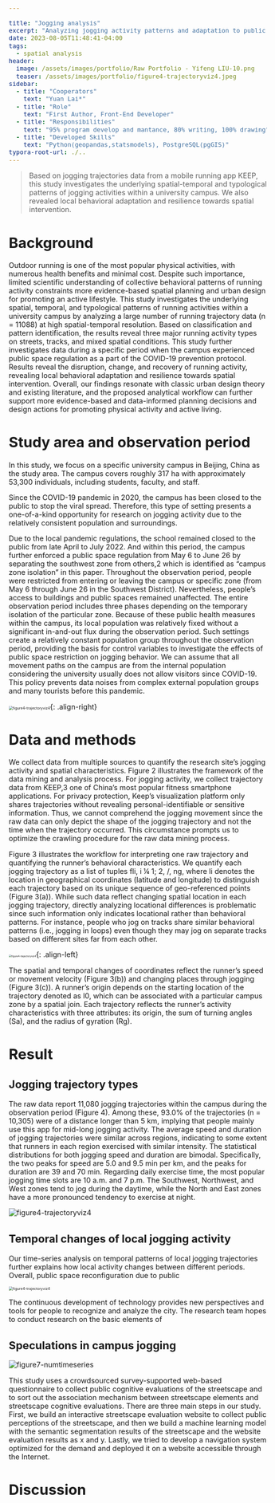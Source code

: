 ```yaml
---

title: "Jogging analysis"
excerpt: "Analyzing jogging activity patterns and adaptation to public health regulation."
date: 2023-08-05T11:48:41-04:00
tags:
  - spatial analysis
header:
  image: /assets/images/portfolio/Raw Portfolio - Yifeng LIU-10.png
  teaser: /assets/images/portfolio/figure4-trajectoryviz4.jpeg
sidebar:
  - title: "Cooperators"
    text: "Yuan Lai*"
  - title: "Role"
    text: "First Author, Front-End Developer"
  - title: "Responsibilities"
    text: "95% program develop and mantance, 80% writing, 100% drawing"
  - title: "Developed Skills"
    text: "Python(geopandas,statsmodels), PostgreSQL(pgGIS)"
typora-root-url: ./..
---
```


<style>
    body {
        font-size: 90%; 
    }
</style>


> Based on jogging trajectories data from a mobile running app KEEP, this study investigates the underlying spatial-temporal and typological patterns of jogging activities within a university campus. We also revealed local behavioral adaptation and resilience towards spatial intervention. 



# Background 

Outdoor running is one of the most popular physical activities, with numerous health benefits and minimal cost. Despite such importance, limited scientific understanding of collective behavioral patterns of running activity constraints more evidence-based spatial planning and urban design for promoting an active lifestyle. This study investigates the underlying spatial, temporal, and typological patterns of running activities within a university campus by analyzing a large number of running trajectory data (n = 11088) at high spatial-temporal resolution. Based on classification and pattern identification, the results reveal three major running activity types on streets, tracks, and mixed spatial conditions. This study further investigates data during a specific period when the campus experienced public space regulation as a part of the COVID-19 prevention protocol. Results reveal the disruption, change, and recovery of running activity, revealing local behavioral adaptation and resilience towards spatial intervention. Overall, our findings resonate with classic urban design theory and existing literature, and the proposed analytical workflow can further support more evidence-based and data-informed planning decisions and design actions for promoting physical activity and active living.



# Study area and observation period

In this study, we focus on a specific university campus in Beijing, China as the study area. The campus covers roughly 317 ha with approximately 53,300 individuals, including students, faculty, and staff.



Since the COVID-19 pandemic in 2020, the campus has been closed to the public to stop the viral spread. Therefore, this type of setting presents a one-of-a-kind opportunity for research on jogging activity due to the relatively consistent population and surroundings.



Due to the local pandemic regulations, the school remained closed to the public from late April to July 2022. And within this period, the campus further enforced a public space regulation from May 6 to June 26 by separating the southwest zone from others,2 which is identified as “campus zone isolation” in this paper. Throughout the observation period, people were restricted from entering or leaving the campus or specific zone (from May 6 through June 26 in the Southwest District). Nevertheless, people’s access to buildings and public spaces remained unaffected. The entire observation period includes three phases depending on the temporary isolation of the particular zone. Because of these public health measures within the campus, its local population was relatively fixed without a significant in-and-out flux during the observation period. Such settings create a relatively constant population group throughout the observation period, providing the basis for control variables to investigate the effects of public space restriction on jogging behavior. We can assume that all movement paths on the campus are from the internal population considering the university usually does not allow visitors since COVID-19. This policy prevents data noises from complex external population groups and many tourists before this pandemic.



<img src="/assets/images/portfolio/figure1-studyarea.jpeg" alt="figure4-trajectoryviz4" style="zoom:50%;" />{: .align-right}



# Data and methods

We collect data from multiple sources to quantify the research site’s jogging activity and spatial characteristics. Figure 2 illustrates the framework of the data mining and analysis process. For jogging activity, we collect trajectory data from KEEP,3 one of China’s most popular fitness smartphone applications. For privacy protection, Keep’s visualization platform only shares trajectories without revealing personal-identifiable or sensitive information. Thus, we cannot comprehend the jogging movement since the raw data can only depict the shape of the jogging trajectory and not the time when the trajectory occurred. This circumstance prompts us to optimize the crawling procedure for the raw data mining process.



Figure 3 illustrates the workflow for interpreting one raw trajectory and quantifying the runner’s behavioral characteristics. We quantify each jogging trajectory as a list of tuples fli, i ¼ 1; 2, /, ng, where li denotes the location in geographical coordinates (latitude and longitude) to distinguish each trajectory based on its unique sequence of geo-referenced points (Figure 3(a)). While such data reflect changing spatial location in each jogging trajectory, directly analyzing locational differences is problematic since such information only indicates locational rather than behavioral patterns. For instance, people who jog on tracks share similar behavioral patterns (i.e., jogging in loops) even though they may jog on separate tracks based on different sites far from each other.

<img src="/assets/images/portfolio/figure3-attributeDiagram.jpeg" alt="figure4-trajectoryviz4" style="zoom: 33%;" />{: .align-left}





The spatial and temporal changes of coordinates reflect the runner’s speed or movement velocity (Figure 3(b)) and changing places through jogging (Figure 3(c)). A runner’s origin depends on the starting location of the trajectory denoted as l0, which can be associated with a particular campus zone by a spatial join. Each trajectory reflects the runner’s activity characteristics with three attributes: its origin, the sum of turning angles (Sa), and the radius of gyration (Rg).



# Result

## Jogging trajectory types

The raw data report 11,080 jogging trajectories within the campus during the observation period (Figure 4). Among these, 93.0% of the trajectories (n = 10,305) were of a distance longer than 5 km, implying that people mainly use this app for mid-long jogging activity. The average speed and duration of jogging trajectories were similar across regions, indicating to some extent that runners in each region exercised with similar intensity. The statistical distributions for both jogging speed and duration are bimodal. Specifically, the two peaks for speed are 5.0 and 9.5 min per km, and the peaks for duration are 39 and 70 min. Regarding daily exercise time, the most popular jogging time slots are 10 a.m. and 7 p.m. The Southwest, Northwest, and West zones tend to jog during the daytime, while the North and East zones have a more pronounced tendency to exercise at night.



![figure4-trajectoryviz4](/assets/images/portfolio/figure4-trajectoryviz4.jpeg)

## Temporal changes of local jogging activity

Our time-series analysis on temporal patterns of local jogging trajectories further explains how local activity changes between different periods. Overall, public space reconfiguration due to public



<img src="/assets/images/portfolio/figure6-timeSeries2.jpeg" alt="figure4-trajectoryviz4" style="zoom:50%;" />



The continuous development of technology provides new perspectives and tools for people to recognize and analyze the city. The research team hopes to conduct research on the basic elements of 





## Speculations in campus jogging

![figure7-numtimeseries](/assets/images/portfolio/figure7-numtimeseries.jpeg)

This study uses a crowdsourced survey-supported web-based questionnaire to collect public cognitive evaluations of the streetscape and to sort out the association mechanism between streetscape elements and streetscape cognitive evaluations. There are three main steps in our study. First, we build an interactive streetscape evaluation website to collect public perceptions of the streetscape, and then we build a machine learning model with the semantic segmentation results of the streetscape and the website evaluation results as x and y. Lastly, we tried to develop a navigation system optimized for the demand and deployed it on a website accessible through the Internet.



# Discussion

